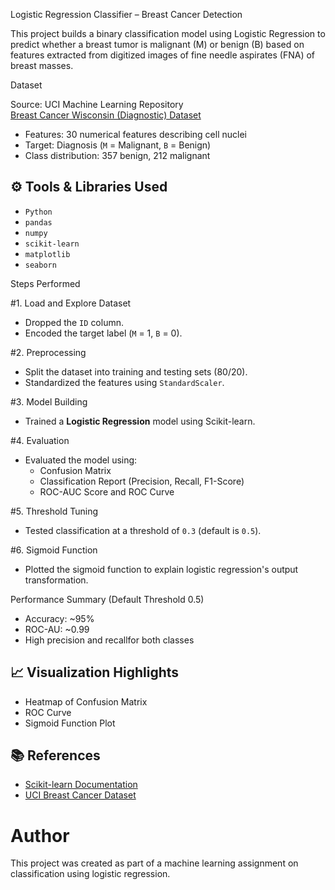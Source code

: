 Logistic Regression Classifier – Breast Cancer Detection

This project builds a binary classification model using Logistic Regression to predict whether a breast tumor is malignant (M) or benign (B) based on features extracted from digitized images of fine needle aspirates (FNA) of breast masses.

Dataset

Source: UCI Machine Learning Repository  
  [Breast Cancer Wisconsin (Diagnostic) Dataset](https://archive.ics.uci.edu/ml/datasets/Breast+Cancer+Wisconsin+%28Diagnostic%29)
- Features: 30 numerical features describing cell nuclei
- Target: Diagnosis (`M` = Malignant, `B` = Benign)
- Class distribution: 357 benign, 212 malignant


## ⚙️ Tools & Libraries Used

- `Python`
- `pandas`
- `numpy`
- `scikit-learn`
- `matplotlib`
- `seaborn`


 Steps Performed

#1. Load and Explore Dataset
- Dropped the `ID` column.
- Encoded the target label (`M` = 1, `B` = 0).

#2. Preprocessing
- Split the dataset into training and testing sets (80/20).
- Standardized the features using `StandardScaler`.

#3. Model Building
- Trained a **Logistic Regression** model using Scikit-learn.

#4. Evaluation
- Evaluated the model using:
  -  Confusion Matrix
  -  Classification Report (Precision, Recall, F1-Score)
  -  ROC-AUC Score and ROC Curve

#5. Threshold Tuning
- Tested classification at a threshold of `0.3` (default is `0.5`).

#6. Sigmoid Function
- Plotted the sigmoid function to explain logistic regression's output transformation.



 Performance Summary (Default Threshold 0.5)

- Accuracy: ~95%
- ROC-AU: ~0.99
- High precision and recallfor both classes


## 📈 Visualization Highlights

- Heatmap of Confusion Matrix
- ROC Curve
- Sigmoid Function Plot




## 📚 References

- [Scikit-learn Documentation](https://scikit-learn.org/)
- [UCI Breast Cancer Dataset](https://archive.ics.uci.edu/ml/datasets/Breast+Cancer+Wisconsin+%28Diagnostic%29)



# Author

This project was created as part of a machine learning assignment on classification using logistic regression.


